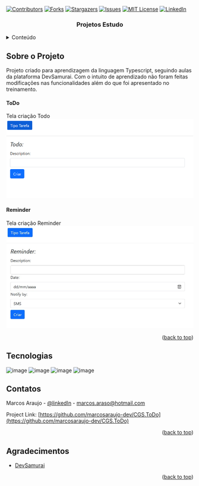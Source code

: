 <div id="top"></div>

[![Contributors][contributors-shield]][contributors-url]
[![Forks][forks-shield]][forks-url]
[![Stargazers][stars-shield]][stars-url]
[![Issues][issues-shield]][issues-url]
[![MIT License][license-shield]][license-url]
[![LinkedIn][linkedin-shield]][linkedin-url]

<h3 align="center">Projetos Estudo</h3>

<!-- TABLE OF CONTENTS -->
<details>
  <summary>Conteúdo</summary>
  <ol>
    <li>
      <a href="#Sobre-o-projeto">Sobre o Projeto</a>
    </li>
   <li><a href="#Tecnologias">Tecnologias</a></li>
    <li><a href="#Branches">Branches</a></li>
    <li><a href="#contatos">Contatos</a></li>
    <li><a href="#Agradecimentos">Agradecimentos</a></li>
  </ol>
</details>

<!-- ABOUT THE PROJECT -->

## Sobre o Projeto

Projeto criado para aprendizagem da linguagem Typescript, seguindo aulas da plataforma DevSamurai.
Com o intuito de aprendizado não foram feitas modificações nas funcionalidades além do que foi apresentado no treinamento.

<h4>ToDo</h4>
Tela criação Todo
<img src="src/images/todo.jpg" \>
<br/>
<h4>Reminder</h4>
Tela criação Reminder
<img src="src/images/reminder.jpg" \>


<p align="right">(<a href="#top">back to top</a>)</p>

## Tecnologias

![image](https://img.shields.io/badge/HTML5-E34F26?style=for-the-badge&logo=html5&logoColor=white)
![image](https://img.shields.io/badge/JavaScript-323330?style=for-the-badge&logo=javascript&logoColor=white)
![image](https://img.shields.io/badge/TypeScript-007ACC?style=for-the-badge&logo=typescript&logoColor=white)
![image](https://img.shields.io/badge/CSS3-1572B6?style=for-the-badge&logo=css3&logoColor=white)

<!-- CONTACT -->

## Contatos

Marcos Araujo - [@linkedIn](https://www.linkedin.com/in/marcosaraujosouza/) - marcos.araso@hotmail.com

Project Link: [https://github.com/marcosaraujo-dev/CGS.ToDo](https://github.com/marcosaraujo-dev/CGS.ToDo)

<p align="right">(<a href="#top">back to top</a>)</p>

<!-- ACKNOWLEDGMENTS -->

## Agradecimentos

- [DevSamurai](https://class.devsamurai.com.br/)

<p align="right">(<a href="#top">back to top</a>)</p>

<!-- MARKDOWN LINKS & IMAGES -->
<!-- https://www.markdownguide.org/basic-syntax/#reference-style-links -->

[contributors-shield]: https://img.shields.io/github/contributors/marcosaraujo-dev/devsamurai.svg?style=for-the-badge
[contributors-url]: https://github.com/marcosaraujo-dev/ProjetosCursoDevSamurai/graphs/contributors
[forks-shield]: https://img.shields.io/github/forks/marcosaraujo-dev/ProjetosCursoDevSamurai.svg?style=for-the-badge
[forks-url]: https://github.com/marcosaraujo-dev/ProjetosCursoDevSamurai/network/members
[stars-shield]: https://img.shields.io/github/stars/marcosaraujo-dev/ProjetosCursoDevSamurai.svg?style=for-the-badge
[stars-url]: https://github.com/marcosaraujo-dev/ProjetosCursoDevSamurai/stargazers
[issues-shield]: https://img.shields.io/github/issues/marcosaraujo-dev/ProjetosCursoDevSamurai.svg?style=for-the-badge
[issues-url]: https://github.com/marcosaraujo-dev/ProjetosCursoDevSamurai/issues
[license-shield]: https://img.shields.io/github/license/marcosaraujo-dev/ProjetosCursoDevSamurai.svg?style=for-the-badge
[license-url]: https://github.com/marcosaraujo-dev/ProjetosCursoDevSamurai/blob/master/LICENSE.txt
[linkedin-shield]: https://img.shields.io/badge/-LinkedIn-black.svg?style=for-the-badge&logo=linkedin&colorB=555
[linkedin-url]: https://www.linkedin.com/in/marcosaraujosouza/
